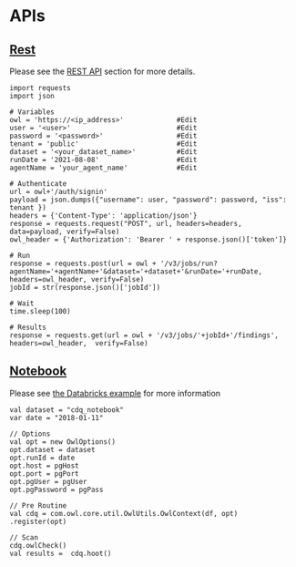 # APIs

## [Rest](apis-1/rest-apis/)

Please see the [REST API](apis-1/rest-apis/) section for more details.

```
import requests
import json

# Variables
owl = 'https://<ip_address>'             #Edit 
user = '<user>'                          #Edit 
password = '<password>'                  #Edit 
tenant = 'public'                        #Edit 
dataset = '<your_dataset_name>'          #Edit 
runDate = '2021-08-08'                   #Edit 
agentName = 'your_agent_name'            #Edit 

# Authenticate
url = owl+'/auth/signin'
payload = json.dumps({"username": user, "password": password, "iss": tenant })
headers = {'Content-Type': 'application/json'}
response = requests.request("POST", url, headers=headers, data=payload, verify=False)
owl_header = {'Authorization': 'Bearer ' + response.json()['token']}

# Run
response = requests.post(url = owl + '/v3/jobs/run?agentName='+agentName+'&dataset='+dataset+'&runDate='+runDate, headers=owl_header, verify=False)
jobId = str(response.json()['jobId'])

# Wait
time.sleep(100)

# Results
response = requests.get(url = owl + '/v3/jobs/'+jobId+'/findings', headers=owl_header,  verify=False)
```

## [Notebook](apis-1/notebook/)

Please see [the Databricks example](apis-1/notebook/cdq-+-databricks/) for more information

```
val dataset = "cdq_notebook"
var date = "2018-01-11"

// Options
val opt = new OwlOptions()
opt.dataset = dataset
opt.runId = date
opt.host = pgHost
opt.port = pgPort
opt.pgUser = pgUser
opt.pgPassword = pgPass

// Pre Routine 
val cdq = com.owl.core.util.OwlUtils.OwlContext(df, opt)
.register(opt)

// Scan
cdq.owlCheck()
val results =  cdq.hoot()
```
